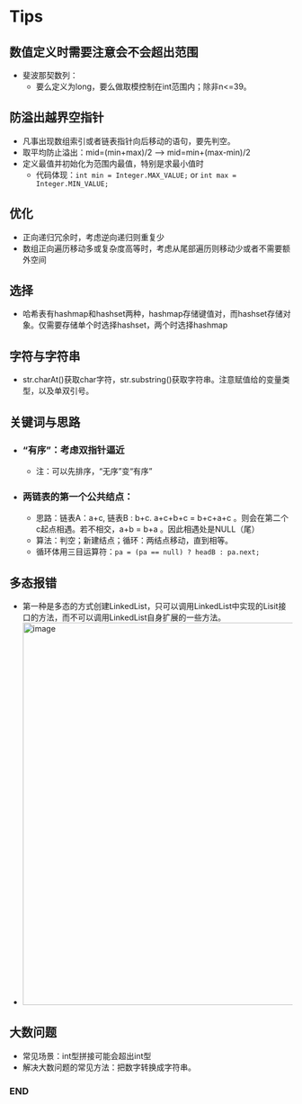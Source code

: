 # Tips



## 数值定义时需要注意会不会超出范围
- 斐波那契数列：
  - 要么定义为long，要么做取模控制在int范围内；除非n<=39。



## 防溢出越界空指针
- 凡事出现数组索引或者链表指针向后移动的语句，要先判空。
- 取平均防止溢出：mid=(min+max)/2 --> mid=min+(max-min)/2
- 定义最值并初始化为范围内最值，特别是求最小值时
  - 代码体现：`int min = Integer.MAX_VALUE;` or `int max = Integer.MIN_VALUE;`



## 优化
- 正向递归冗余时，考虑逆向递归则重复少
- 数组正向遍历移动多或复杂度高等时，考虑从尾部遍历则移动少或者不需要额外空间



## 选择
- 哈希表有hashmap和hashset两种，hashmap存储键值对，而hashset存储对象。仅需要存储单个时选择hashset，两个时选择hashmap



## 字符与字符串
- str.charAt()获取char字符，str.substring()获取字符串。注意赋值给的变量类型，以及单双引号。



## 关键词与思路
- ### “有序”：考虑双指针逼近
  - 注：可以先排序，“无序”变“有序”

- ### 两链表的第一个公共结点：
  - 思路：链表A：a+c, 链表B : b+c. a+c+b+c = b+c+a+c 。则会在第二个c起点相遇。若不相交，a+b = b+a 。因此相遇处是NULL（尾）
  - 算法：判空；新建结点；循环：两结点移动，直到相等。
  - 循环体用三目运算符：`pa = (pa == null) ? headB : pa.next;`


## 多态报错
- 第一种是多态的方式创建LinkedList，只可以调用LinkedList中实现的Lisit接口的方法，而不可以调用LinkedList自身扩展的一些方法。
- <img width="680" alt="image" src="https://user-images.githubusercontent.com/32152091/183297847-f4d27914-864f-4a18-ad1a-0ee740a722ed.png">



## 大数问题
- 常见场景：int型拼接可能会超出int型
- 解决大数问题的常见方法：把数字转换成字符串。




### END
